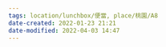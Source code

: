 ```yaml
---
tags: location/lunchbox/便當, place/桃園/A8 
date-created: 2022-01-23 21:21
date-modified: 2022-04-03 14:47
---
```



